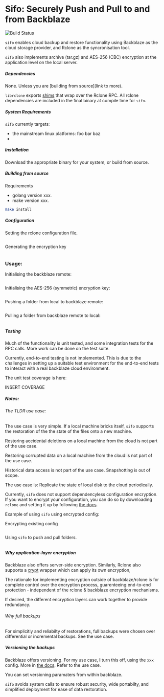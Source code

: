 # Sifo: Securely Push and Pull to and from Backblaze

![Build Status](https://img.shields.io/github/actions/workflow/status/Scott-Simmons/backup-system/ci.yml?branch=main)

`sifo` enables cloud backup and restore functionality using Backblaze as the cloud storage provider, and Rclone as the syncronisation tool.

`sifo` also implements archive (tar.gz) and AES-256 (CBC) encryption at the application level on the local server.

##### Dependencies

None. Unless you are [building from source](link to more).

`librclone` exports [shims]() that wrap over the Rclone RPC. All rclone dependencies are included in the final binary at compile time for `sifo`.

##### System Requirements

`sifo` currently targets:

- the mainstream linux platforms: foo bar baz
- 

##### Installation

Download the appropriate binary for your system, or build from source.

##### Building from source

Requirements

- golang version xxx.
- make version xxx.

```bash
make install

```

##### Configuration

Setting the rclone configuration file.

```bash

```

Generating the encryption key
```bash

```

### Usage:

Initialising the backblaze remote:
```bash

```

Initialising the AES-256 (symmetric) encryption key:
```bash

```

Pushing a folder from local to backblaze remote:
```bash

```

Pulling a folder from backblaze remote to local:
```bash

```

##### Testing

Much of the functionality is unit tested, and some integration tests for the RPC calls. More work can be done on the test suite.

Currently, end-to-end testing is not implemented. This is due to the challenges in setting up a suitable test environment for the end-to-end tests to interact with a real backblaze cloud environment.

The unit test coverage is here:

INSERT COVERAGE

##### Notes:

###### The TLDR use case:

The use case is very simple. If a local machine bricks itself, `sifo` supports the restoration of the the state of the files onto a new machine.

Restoring accidental deletions on a local machine from the cloud is not part of the use case.

Restoring corrupted data on a local machine from the cloud is not part of the use case.

Historical data access is not part of the use case. Snapshotting is out of scope.

The use case is: Replicate the state of local disk to the cloud periodically.

Currently, `sifo` does not support dependencyless configuration encryption. If you want to encrypt your configuration, you can do so by downloading `rclone` and setting it up by following [the docs](https://rclone.org/docs/#configuration-encryption).

Example of using `sifo` using encrypted config:

Encrypting existing config
```bash

```

Using `sifo` to push and pull folders.
```bash

```

##### Why application-layer encryption

Backblaze also offers server-side encryption. Similarly, Rclone also supports a [crypt](https://rclone.org/crypt/) wrapper which can apply its own encryption, 

The rationale for implementing encryption outside of backblaze/rclone is for complete control over the encryption process, guarenteeing end-to-end protection - independent of the rclone & backblaze encryption mechanisms.

If desired, the different encryption layers can work together to provide redundancy.

###### Why full backups

For simplicitiy and reliabilty of restorations, full backups were chosen over differential or incremental backups. See the use case.

##### Versioning the backups

Backblaze offers versioning. For my use case, I turn this off, using the `xxx` config. More in [the docs](). Refer to the use case.

You can set versioning paramaters from within backblaze.


`sifo` avoids system calls to ensure robust security, wide portabilty, and simplified deployment for ease of data restoration.


